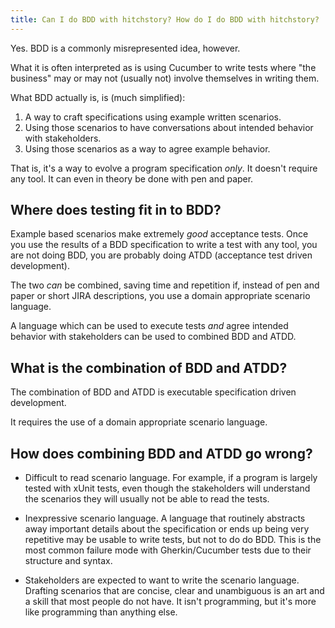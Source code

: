 ```yaml
---
title: Can I do BDD with hitchstory? How do I do BDD with hitchstory? 
---
```


Yes. BDD is a commonly misrepresented idea, however.

What it is often interpreted as is using Cucumber to write tests where "the business" may or may not (usually not) involve themselves in writing them.

What BDD actually is, is (much simplified):

1. A way to craft specifications using example written scenarios.
2. Using those scenarios to have conversations about intended behavior with stakeholders.
3. Using those scenarios as a way to agree example behavior.

That is, it's a way to evolve a program specification *only*. It doesn't require any tool. It can even in theory be done with pen and paper.

## Where does testing fit in to BDD?

Example based scenarios make extremely *good* acceptance tests. Once you use the results of a BDD specification to write a test with any tool, you are not doing BDD, you are probably doing ATDD (acceptance test driven development).

The two *can* be combined, saving time and repetition if, instead of pen and paper or short JIRA descriptions, you use a domain appropriate scenario language.

A language which can be used to execute tests *and* agree intended behavior with stakeholders can be used to combined BDD and ATDD.

## What is the combination of BDD and ATDD?

The combination of BDD and ATDD is executable specification driven development.

It requires the use of a domain appropriate scenario language.

## How does combining BDD and ATDD go wrong?

- Difficult to read scenario language. For example, if a program is largely tested with xUnit tests, even though the stakeholders will understand the scenarios they will usually not be able to read the tests.

- Inexpressive scenario language. A language that routinely abstracts away important details about the specification or ends up being very repetitive may be usable to write tests, but not to do do BDD. This is the most common failure mode with Gherkin/Cucumber tests due to their structure and syntax.

- Stakeholders are expected to want to write the scenario language. Drafting scenarios that are concise, clear and unambiguous is an art and a skill that most people do not have. It isn't programming, but it's more like programming than anything else.
